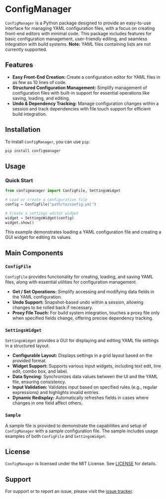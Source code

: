 
# ConfigManager

`ConfigManager` is a Python package designed to provide an easy-to-use interface for managing YAML configuration files, with a focus on creating front-end editors with minimal code. This package includes features for basic configuration management, user-friendly editing, and seamless integration with build systems. **Note:** YAML files containing lists are not currently supported.

## Features

- **Easy Front-End Creation:** Create a configuration editor for YAML files in as few as 10 lines of code.
- **Structured Configuration Management:** Simplify management of configuration files with built-in support for essential operations like saving, loading, and editing.
- **Undo & Dependency Tracking:** Manage configuration changes within a session and track dependencies with file touch support for efficient build integration.

## Installation

To install `ConfigManager`, you can use `pip`:

```bash
pip install configmanager
```

## Usage

### Quick Start

```python
from configmanager import ConfigFile, SettingsWidget

# Load or create a configuration file
config = ConfigFile("path/to/config.yml")

# Create a settings editor widget
widget = SettingsWidget(config)
widget.show()
```

This example demonstrates loading a YAML configuration file and creating a GUI widget for editing its values.

## Main Components

### `ConfigFile`

`ConfigFile` provides functionality for creating, loading, and saving YAML files, along with essential utilities for configuration management.

- **Get / Set Operations:** Simplify accessing and modifying data fields in the YAML configuration.
- **Undo Support:** Snapshot-based undo within a session, allowing changes to be rolled back if necessary.
- **Proxy File Touch:** For build system integration, touches a proxy file only when specified fields change, offering precise dependency tracking.

### `SettingsWidget`

`SettingsWidget` provides a GUI for displaying and editing YAML file settings in a structured layout.

- **Configurable Layout:** Displays settings in a grid layout based on the provided format.
- **Widget Support:** Supports various input widgets, including text edit, line edit, combo box, and label.
- **Data Syncing:** Synchronizes data values between the UI and the YAML file, ensuring consistency.
- **Input Validation:** Validates input based on specified rules (e.g., regular expressions) and highlights invalid entries.
- **Dynamic Redisplay:** Automatically refreshes fields in cases where changes in one field affect others.

### `Sample`

A sample file is provided to demonstrate the capabilities and setup of `ConfigManager` with a sample configuration file. The sample includes usage examples of both `ConfigFile` and `SettingsWidget`.


## License

`ConfigManager` is licensed under the MIT License. See [LICENSE](LICENSE) for details.

## Support

For support or to report an issue, please visit the [issue tracker](https://github.com/yourusername/configmanager/issues).

